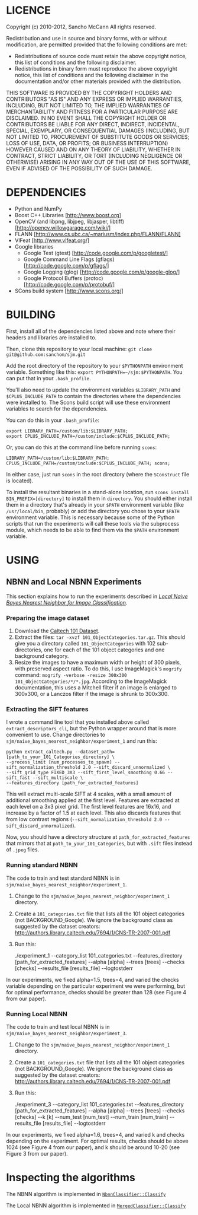 LICENCE
=======
Copyright (c) 2010-2012, Sancho McCann
All rights reserved.

Redistribution and use in source and binary forms, with or without
modification, are permitted provided that the following conditions are
met:

- Redistributions of source code must retain the above copyright
  notice, this list of conditions and the following disclaimer.
- Redistributions in binary form must reproduce the above copyright
  notice, this list of conditions and the following disclaimer in the
  documentation and/or other materials provided with the distribution.

THIS SOFTWARE IS PROVIDED BY THE COPYRIGHT HOLDERS AND CONTRIBUTORS
"AS IS" AND ANY EXPRESS OR IMPLIED WARRANTIES, INCLUDING, BUT NOT
LIMITED TO, THE IMPLIED WARRANTIES OF MERCHANTABILITY AND FITNESS FOR
A PARTICULAR PURPOSE ARE DISCLAIMED. IN NO EVENT SHALL THE COPYRIGHT
HOLDER OR CONTRIBUTORS BE LIABLE FOR ANY DIRECT, INDIRECT, INCIDENTAL,
SPECIAL, EXEMPLARY, OR CONSEQUENTIAL DAMAGES (INCLUDING, BUT NOT
LIMITED TO, PROCUREMENT OF SUBSTITUTE GOODS OR SERVICES; LOSS OF USE,
DATA, OR PROFITS; OR BUSINESS INTERRUPTION) HOWEVER CAUSED AND ON ANY
THEORY OF LIABILITY, WHETHER IN CONTRACT, STRICT LIABILITY, OR TORT
(INCLUDING NEGLIGENCE OR OTHERWISE) ARISING IN ANY WAY OUT OF THE USE
OF THIS SOFTWARE, EVEN IF ADVISED OF THE POSSIBILITY OF SUCH DAMAGE.

DEPENDENCIES
============
- Python and NumPy
- Boost C++ Libraries [http://www.boost.org]
- OpenCV (and libpng, libjpeg, libjasper, libtiff) [http://opencv.willowgarage.com/wiki/]
- FLANN [http://www.cs.ubc.ca/~mariusm/index.php/FLANN/FLANN]
- VlFeat [http://www.vlfeat.org/]
- Google libraries
  - Google Test (gtest) [http://code.google.com/p/googletest/]
  - Google Command Line Flags (gflags) [http://code.google.com/p/gflags/]
  - Google Logging (glog) [http://code.google.com/p/google-glog/]
  - Google Protocol Buffers (protoc) [http://code.google.com/p/protobuf/]
- SCons build system [http://www.scons.org/]


BUILDING
========

First, install all of the dependencies listed above and note where their headers and libraries are installed to.

Then, clone this repository to your local machine: `git clone git@github.com:sanchom/sjm.git`

Add the root directory of the repository to your `$PYTHONPATH` environment variable.
Something like this: `export PYTHONPATH=~/sjm:$PYTHONPATH`. You can put that in your `.bash_profile`.

You'll also need to update the environment variables `$LIBRARY_PATH` and `$CPLUS_INCLUDE_PATH` to contain the
directories where the dependencies were installed to. The Scons build script will use these environment variables
to search for the dependencies.

You can do this in your `.bash_profile`:

    export LIBRARY_PATH=/custom/lib:$LIBRARY_PATH;
    export CPLUS_INCLUDE_PATH=/custom/include:$CPLUS_INCLUDE_PATH;

Or, you can do this at the command line before running `scons`:

    LIBRARY_PATH=/custom/lib:$LIBRARY_PATH; CPLUS_INCLUDE_PATH=/custom/include:$CPLUS_INCLUDE_PATH; scons;

In either case, just run `scons` in the root directory (where the `SConstruct` file is located).

To install the resultant binaries in a stand-alone location, run `scons install BIN_PREFIX=[directory]`
to install them in `directory`. You should either install them in a directory that's already in your `$PATH`
environment variable (like `/usr/local/bin`, probably) or add the directory you chose to your `$PATH` environment
variable. This is necessary because some of the Python scripts that run the experiments will call these
tools via the subprocess module, which needs to be able to find them via the `$PATH` environment variable.

USING
=====

NBNN and Local NBNN Experiments
-------------------------------
This section explains how to run the experiments described in
[_Local Naive Bayes Nearest Neighbor for Image Classification_]().

### Preparing the image dataset

1. Download the [Caltech 101 Dataset](http://www.vision.caltech.edu/Image_Datasets/Caltech101/).
2. Extract the files: `tar -xvzf 101_ObjectCategories.tar.gz`. This should give you a directory called
`101_ObjectCategories` with 102 sub-directories, one for each of the 101 object categories and one background
category.
3. Resize the images to have a maximum width or height of 300 pixels, with preserved aspect ratio. To do this,
I use ImageMagick's `mogrify` command: `mogrify -verbose -resize 300x300 101_ObjectCategories/*/*.jpg`. According
to the ImageMagick documentation, this uses a Mitchell filter if an image is enlarged to 300x300, or a Lanczos
filter if the image is shrunk to 300x300.

### Extracting the SIFT features

I wrote a command line tool that you installed above called `extract_descriptors_cli`, but the Python wrapper around
that is more convenient to use. Change directories to `sjm/naive_bayes_nearest_neighbor/experiment_1` and run this:

    python extract_caltech.py --dataset_path=[path_to_your_101_Categories_directory] \
    --process_limit [num_processes_to_spawn] --sift_normalization_threshold 2.0 --sift_discard_unnormalized \
    --sift_grid_type FIXED_3X3 --sift_first_level_smoothing 0.66 --sift_fast --sift_multiscale \
    --features_directory [path_for_extracted_features]

This will extract multi-scale SIFT at 4 scales, with a small amount of additional smoothing applied at the first level.
Features are extracted at each level on a 3x3 pixel grid. The first level features are 16x16, and increase by a factor
of 1.5 at each level. This also discards features that from low contrast regions
(`--sift_normalization_threshold 2.0 --sift_discard_unnormalized`).

Now, you should have a directory structure at `path_for_extracted_features` that mirrors that at
`path_to_your_101_Categories`, but with `.sift` files instead of `.jpeg` files.

### Running standard NBNN

The code to train and test standard NBNN is in `sjm/naive_bayes_nearest_neighbor/experiment_1`.

1. Change to the `sjm/naive_bayes_nearest_neighbor/experiment_1` directory.
2. Create a `101_categories.txt` file that lists all the 101 object categories (not BACKGROUND_Google). We ignore
the background class as suggested by the dataset creators:
http://authors.library.caltech.edu/7694/1/CNS-TR-2007-001.pdf
3. Run this:

    ./experiment_1 --category_list 101_categories.txt
    --features_directory [path_for_extracted_features]
    --alpha [alpha] --trees [trees] --checks [checks]
    --results_file [results_file] --logtostderr

In our experiments, we fixed alpha=1.5, trees=4, and varied the checks variable depending on the particular experiment
we were performing, but for optimal performance, checks should be greater than 128 (see Figure 4 from our paper).

### Running Local NBNN

The code to train and test local NBNN is in `sjm/naive_bayes_nearest_neighbor/experiment_3`.

1. Change to the `sjm/naive_bayes_nearest_neighbor/experiment_1` directory.
2. Create a `101_categories.txt` file that lists all the 101 object categories (not BACKGROUND_Google). We ignore
the background class as suggested by the dataset creators:
http://authors.library.caltech.edu/7694/1/CNS-TR-2007-001.pdf
3. Run this:

    ./experiment_3 --category_list 101_categories.txt
    --features_directory [path_for_extracted_features]
    --alpha [alpha] --trees [trees] --checks [checks]
    --k [k]
    --num_test [num_test] --num_train [num_train]
    --results_file [results_file] --logtostderr

In our experiments, we fixed alpha=1.6, trees=4, and varied k and checks depending on the experiment.
For optimal results, checks should be above 1024 (see Figure 4 from our paper), and k should be around 10-20
(see Figure 3 from our paper).

Inspecting the algorithms
=========================
The NBNN algorithm is implemented in [`NbnnClassifier::Classify`](https://github.com/sanchom/sjm_ubc/blob/master/naive_bayes_nearest_neighbor/nbnn_classifier-inl.h#L71)

The Local NBNN algorithm is implemented in [`MergedClassifier::Classify`](https://github.com/sanchom/sjm_ubc/blob/master/naive_bayes_nearest_neighbor/merged_classifier.h#L145)